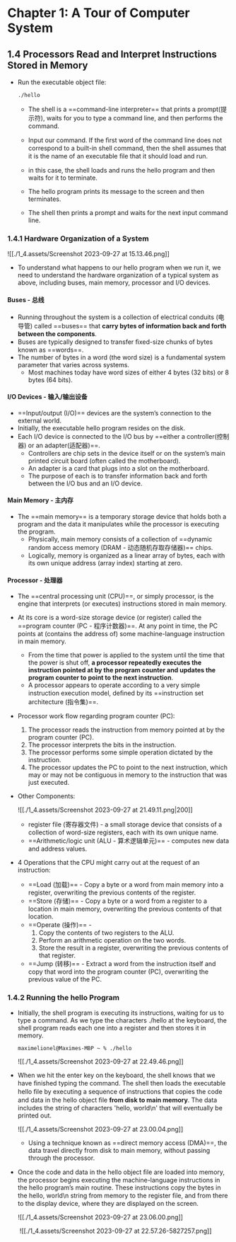 # Chapter 1: A Tour of Computer System

## 1.4 Processors Read and Interpret Instructions Stored in Memory

* Run the executable object file:

  ```
  ./hello
  ```

  * The shell is a ==command-line interpreter== that prints a prompt(提示符), waits for you to type a command line, and then performs the command.

  * Input our command. If the ﬁrst word of the command line does not correspond to a built-in shell command, then the shell assumes that it is the name of an executable ﬁle that it should load and run.
  * in this case, the shell loads and runs the hello program and then waits for it to terminate.
  * The hello program prints its message to the screen and then terminates. 
  * The shell then prints a prompt and waits for the next input command line.

### 1.4.1 Hardware Organization of a System

![[./1_4.assets/Screenshot 2023-09-27 at 15.13.46.png]]

* To understand what happens to our hello program when we run it, we need to understand the hardware organization of a typical system as above, including buses, main memory, processor and I/O devices.

#### Buses - 总线

* Running throughout the system is a collection of electrical conduits (电导管) called ==buses== that **carry bytes of information back and forth between the components**.
* Buses are typically designed to transfer ﬁxed-size chunks of bytes known as ==words==.
* The number of bytes in a word (the word size) is a fundamental system parameter that varies across systems. 
  * Most machines today have word sizes of either 4 bytes (32 bits) or 8 bytes (64 bits).

#### I/O Devices - 输入/输出设备

* ==Input/output (I/O)== devices are the system’s connection to the external world. 
* Initially, the executable hello program resides on the disk.
* Each I/O device is connected to the I/O bus by ==either a controller(控制器) or an adapter(适配器)==.
  * Controllers are chip sets in the device itself or on the system’s main printed circuit board (often called the motherboard).
  * An adapter is a card that plugs into a slot on the motherboard.
  * The purpose of each is to transfer information back and forth between the I/O bus and an I/O device.

#### Main Memory - 主内存

* The ==main memory== is a temporary storage device that holds both a program and the data it manipulates while the processor is executing the program.
  * Physically, main memory consists of a collection of ==dynamic random access memory (DRAM - 动态随机存取存储器)== chips.
  * Logically, memory is organized as a linear array of bytes, each with its own unique address (array index) starting at zero.

#### Processor - 处理器

* The ==central processing unit (CPU)==, or simply processor, is the engine that interprets (or executes) instructions stored in main memory.

* At its core is a word-size storage device (or register) called the ==program counter (PC - 程序计数器)==. At any point in time, the PC points at (contains the address of) some machine-language instruction in main memory.

  * From the time that power is applied to the system until the time that the power is shut off, **a processor repeatedly executes the instruction pointed at by the program counter and updates the program counter to point to the next instruction**.
  * A processor appears to operate according to a very simple instruction execution model, deﬁned by its ==instruction set architecture (指令集)==.

* Processor work flow regarding program counter (PC):

  1. The processor reads the instruction from memory pointed at by the program counter (PC).
  2. The processor interprets the bits in the instruction.
  3. The processor performs some simple operation dictated by the instruction. 
  4. The processor updates the PC to point to the next instruction, which may or may not be contiguous in memory to the instruction that was just executed. 

* Other Components:

  ![[./1_4.assets/Screenshot 2023-09-27 at 21.49.11.png|200]]

  * register file (寄存器文件) - a small storage device that consists of a collection of word-size registers, each with its own unique name. 
  * ==Arithmetic/logic unit (ALU - 算术逻辑单元)== - computes new data and address values.

* 4 Operations that the CPU might carry out at the request of an instruction:

  * ==Load (加载)== - Copy a byte or a word from main memory into a register, overwriting the previous contents of the register.
  * ==Store (存储)== - Copy a byte or a word from a register to a location in main memory, overwriting the previous contents of that location.
  * ==Operate (操作)== - 
    1. Copy the contents of two registers to the ALU. 
    2. Perform an arithmetic operation on the two words. 
    3. Store the result in a register, overwriting the previous contents of that register.
  * ==Jump (转移)== - Extract a word from the instruction itself and copy that word into the program counter (PC), overwriting the previous value of the PC. 

### 1.4.2 Running the hello Program

* Initially, the shell program is executing its instructions, waiting for us to type a command. As we type the characters ./hello at the keyboard, the shell program reads each one into a register and then stores it in memory.

  ```
  maximelionel@Maximes-MBP ~ % ./hello
  ```

  ![[./1_4.assets/Screenshot 2023-09-27 at 22.49.46.png]]

* When we hit the enter key on the keyboard, the shell knows that we have ﬁnished typing the command. The shell then loads the executable hello ﬁle by executing a sequence of instructions that copies the code and data in the hello object ﬁle **from disk to main memory**. The data includes the string of characters 'hello, world\n' that will eventually be printed out.

  ![[./1_4.assets/Screenshot 2023-09-27 at 23.00.04.png]]

  * Using a technique known as ==direct memory access (DMA)==, the data travel directly from disk to main memory, without passing through the processor.

* Once the code and data in the hello object ﬁle are loaded into memory, the processor begins executing the machine-language instructions in the hello program’s main routine. These instructions copy the bytes in the hello, world\n string from memory to the register ﬁle, and from there to the display device, where they are displayed on the screen.

  ![[./1_4.assets/Screenshot 2023-09-27 at 23.06.00.png]]

	​	![[./1_4.assets/Screenshot 2023-09-27 at 22.57.26-5827257.png]]





































